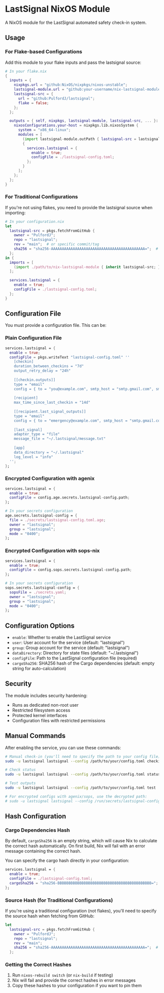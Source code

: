 # LastSignal NixOS Module

A NixOS module for the LastSignal automated safety check-in system.

## Usage

### For Flake-based Configurations

Add this module to your flake inputs and pass the lastsignal source:

```nix
# In your flake.nix
{
  inputs = {
    nixpkgs.url = "github:NixOS/nixpkgs/nixos-unstable";
    lastsignal-module.url = "github:your-username/nix-lastsignal-module";
    lastsignal-src = {
      url = "github:PulfordJ/lastsignal";
      flake = false;
    };
  };

  outputs = { self, nixpkgs, lastsignal-module, lastsignal-src, ... }: {
    nixosConfigurations.your-host = nixpkgs.lib.nixosSystem {
      system = "x86_64-linux";
      modules = [
        (import lastsignal-module.outPath { lastsignal-src = lastsignal-src; })
        {
          services.lastsignal = {
            enable = true;
            configFile = ./lastsignal-config.toml;
          };
        }
      ];
    };
  };
}
```

### For Traditional Configurations

If you're not using flakes, you need to provide the lastsignal source when importing:

```nix
# In your configuration.nix
let
  lastsignal-src = pkgs.fetchFromGitHub {
    owner = "PulfordJ";
    repo = "lastsignal";
    rev = "main";  # or specific commit/tag
    sha256 = "sha256-AAAAAAAAAAAAAAAAAAAAAAAAAAAAAAAAAAAAAAAAAAA=";  # Replace with actual hash
  };
in {
  imports = [ 
    (import ./path/to/nix-lastsignal-module { inherit lastsignal-src; })
  ];

  services.lastsignal = {
    enable = true;
    configFile = ./lastsignal-config.toml;
  };
}
```

## Configuration File

You must provide a configuration file. This can be:

### Plain Configuration File

```nix
services.lastsignal = {
  enable = true;
  configFile = pkgs.writeText "lastsignal-config.toml" ''
    [checkin]
    duration_between_checkins = "7d"
    output_retry_delay = "24h"
    
    [[checkin.outputs]]
    type = "email"
    config = { to = "you@example.com", smtp_host = "smtp.gmail.com", smtp_port = "587", username = "you@gmail.com", password = "app-password" }
    
    [recipient]
    max_time_since_last_checkin = "14d"
    
    [[recipient.last_signal_outputs]]
    type = "email"  
    config = { to = "emergency@example.com", smtp_host = "smtp.gmail.com", smtp_port = "587", username = "you@gmail.com", password = "app-password" }
    
    [last_signal]
    adapter_type = "file"
    message_file = "~/.lastsignal/message.txt"
    
    [app]
    data_directory = "~/.lastsignal"
    log_level = "info"
  '';
};
```

### Encrypted Configuration with agenix

```nix
services.lastsignal = {
  enable = true;
  configFile = config.age.secrets.lastsignal-config.path;
};

# In your secrets configuration
age.secrets.lastsignal-config = {
  file = ./secrets/lastsignal-config.toml.age;
  owner = "lastsignal";
  group = "lastsignal";
  mode = "0400";
};
```

### Encrypted Configuration with sops-nix

```nix
services.lastsignal = {
  enable = true;
  configFile = config.sops.secrets.lastsignal-config.path;
};

# In your secrets configuration
sops.secrets.lastsignal-config = {
  sopsFile = ./secrets.yaml;
  owner = "lastsignal";
  group = "lastsignal";
  mode = "0400";
};
```

## Configuration Options

- `enable`: Whether to enable the LastSignal service
- `user`: User account for the service (default: "lastsignal")
- `group`: Group account for the service (default: "lastsignal") 
- `dataDirectory`: Directory for state files (default: "~/.lastsignal")
- `configFile`: Path to the LastSignal configuration file (required)
- `cargoSha256`: SHA256 hash of the Cargo dependencies (default: empty string for auto-calculation)

## Security

The module includes security hardening:
- Runs as dedicated non-root user
- Restricted filesystem access
- Protected kernel interfaces
- Configuration files with restricted permissions

## Manual Commands

After enabling the service, you can use these commands:

```bash
# Manual check-in (you'll need to specify the path to your config file)
sudo -u lastsignal lastsignal --config /path/to/your/config.toml checkin

# Check status  
sudo -u lastsignal lastsignal --config /path/to/your/config.toml status

# Test outputs
sudo -u lastsignal lastsignal --config /path/to/your/config.toml test

# For encrypted configs with agenix/sops, use the decrypted path:
# sudo -u lastsignal lastsignal --config /run/secrets/lastsignal-config checkin
```

## Hash Configuration

### Cargo Dependencies Hash

By default, `cargoSha256` is an empty string, which will cause Nix to calculate the correct hash automatically. On first build, Nix will fail with an error message containing the correct hash.

You can specify the cargo hash directly in your configuration:

```nix
services.lastsignal = {
  enable = true;
  configFile = ./lastsignal-config.toml;
  cargoSha256 = "sha256-BBBBBBBBBBBBBBBBBBBBBBBBBBBBBBBBBBBBBBBBBBB=";
};
```

### Source Hash (for Traditional Configurations)

If you're using a traditional configuration (not flakes), you'll need to specify the source hash when fetching from GitHub:

```nix
let
  lastsignal-src = pkgs.fetchFromGitHub {
    owner = "PulfordJ";
    repo = "lastsignal";
    rev = "main";
    sha256 = "sha256-AAAAAAAAAAAAAAAAAAAAAAAAAAAAAAAAAAAAAAAAAAA=";  # Replace with actual hash
  };
```

### Getting the Correct Hashes

1. Run `nixos-rebuild switch` (or `nix-build` if testing)
2. Nix will fail and provide the correct hashes in error messages
3. Copy these hashes to your configuration if you want to pin them